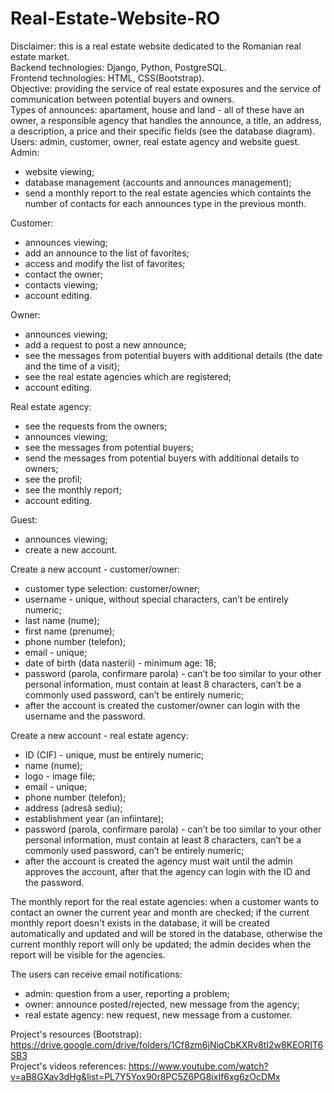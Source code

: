# Real-Estate-Website-RO
Disclaimer: this is a real estate website dedicated to the Romanian real estate market. <br>
Backend technologies: Django, Python, PostgreSQL. <br>
Frontend technologies: HTML, CSS(Bootstrap). <br>
Objective: providing the service of real estate exposures and the service of communication between potential buyers and owners. <br>
Types of announces: apartament, house and land - all of these have an owner, a responsible agency that handles the announce, a title, an address, a description, a price and their specific fields (see the database diagram). <br>
Users: admin, customer, owner, real estate agency and website guest. <br>
Admin: 
  - website viewing;
  - database management (accounts and announces management);
  - send a monthly report to the real estate agencies which containts the number of contacts for each announces type in the previous month.
 
Customer:
  - announces viewing;
  - add an announce to the list of favorites;
  - access and modify the list of favorites;
  - contact the owner;
  - contacts viewing;
  - account editing. 

Owner:
  - announces viewing;
  - add a request to post a new announce;
  - see the messages from potential buyers with additional details (the date and the time of a visit);
  - see the real estate agencies which are registered;
  - account editing.
  
Real estate agency:
  - see the requests from the owners;
  - announces viewing;
  - see the messages from potential buyers;
  - send the messages from potential buyers with additional details to owners;
  - see the profil;
  - see the monthly report;
  - account editing.
 
Guest:
  - announces viewing;
  - create a new account.

Create a new account - customer/owner:
  - customer type selection: customer/owner;
  - username - unique, without special characters, can’t be entirely numeric;
  - last name (nume);
  - first name (prenume);
  - phone number (telefon);
  - email - unique;
  - date of birth (data nasterii) - minimum age: 18;
  - password (parola, confirmare parola) - can’t be too similar to your other personal information, must contain at least 8 characters, can’t be a commonly used password, can’t be entirely numeric;
  - after the account is created the customer/owner can login with the username and the password.
  
 Create a new account - real estate agency: 
  - ID (CIF) - unique, must be entirely numeric;
  - name (nume);
  - logo - image file;
  - email - unique;
  - phone number (telefon);
  - address (adresă sediu);
  - establishment year (an infiintare);
  - password (parola, confirmare parola) - can’t be too similar to your other personal information, must contain at least 8 characters, can’t be a commonly used password, can’t be entirely numeric;
  - after the account is created the agency must wait until the admin approves the account, after that the agency can login with the ID and the password.
 
The monthly report for the real estate agencies: when a customer wants to contact an owner the current year and month are checked; if the current monthly report doesn't exists in the database, it will be created automatically and updated and will be stored in the database, otherwise the current monthly report will only be updated; the admin decides when the report will be visible for the agencies. <br>

The users can receive email notifications:
  - admin: question from a user, reporting a problem;
  - owner: announce posted/rejected, new message from the agency;
  - real estate agency: new request, new message from a customer. 

Project's resources (Bootstrap): https://drive.google.com/drive/folders/1Cf8zm6jNiqCbKXRv8tI2w8KEORIT6SB3 <br>
Project's videos references: https://www.youtube.com/watch?v=aB8GXav3dHg&list=PL7Y5Yox90r8PC5Z6PG8ixIf6xg6zOcDMx
